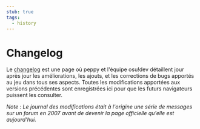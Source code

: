 ```yaml
---
stub: true
tags:
  - history
---
```


# Changelog

Le [changelog](https://osu.ppy.sh/home/changelog) est une page où peppy et l'équipe osu!dev détaillent jour après jour les améliorations, les ajouts, et les corrections de bugs apportés au jeu dans tous ses aspects. Toutes les modifications apportées aux versions précédentes sont enregistrées ici pour que les futurs navigateurs puissent les consulter.

*Note : Le journal des modifications était à l'origine une série de messages sur un forum en 2007 avant de devenir la page officielle qu'elle est aujourd'hui.*

<!--TODO: Add images and links-->
